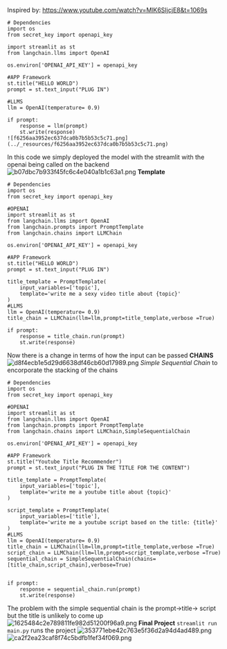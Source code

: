 Inspired by: https://www.youtube.com/watch?v=MlK6SIjcjE8&t=1069s
```
# Dependencies
import os
from secret_key import openapi_key

import streamlit as st
from langchain.llms import OpenAI

os.environ['OPENAI_API_KEY'] = openapi_key

#APP Framework
st.title("HELLO WORLD")
prompt = st.text_input("PLUG IN")

#LLMS
llm = OpenAI(temperature= 0.9)

if prompt:
    response = llm(prompt)
    st.write(response)
![f6256aa3952ec637dca0b7b5b53c5c71.png](../_resources/f6256aa3952ec637dca0b7b5b53c5c71.png)
```
In this code we simply deployed the model with the streamlit with the openai being called on the backend
![b07dbc7b933f45fc6c4e040a1b1c63a1.png](../_resources/b07dbc7b933f45fc6c4e040a1b1c63a1.png)
**Template**
```
# Dependencies
import os
from secret_key import openapi_key

#OPENAI
import streamlit as st
from langchain.llms import OpenAI
from langchain.prompts import PromptTemplate
from langchain.chains import LLMChain

os.environ['OPENAI_API_KEY'] = openapi_key

#APP Framework
st.title("HELLO WORLD")
prompt = st.text_input("PLUG IN")

title_template = PromptTemplate(
    input_variables=['topic'],
    template='write me a sexy video title about {topic}'
)
#LLMS
llm = OpenAI(temperature= 0.9)
title_chain = LLMChain(llm=llm,prompt=title_template,verbose =True)

if prompt:
    response = title_chain.run(prompt)
    st.write(response)
```
Now there is a change in terms of how the input can be passed
**CHAINS**
![d8f4ecb1e5d29d6638df46cb60d17989.png](../_resources/d8f4ecb1e5d29d6638df46cb60d17989.png)
*Simple Sequential Chain* to encorporate the stacking of the chains
```
# Dependencies
import os
from secret_key import openapi_key

#OPENAI
import streamlit as st
from langchain.llms import OpenAI
from langchain.prompts import PromptTemplate
from langchain.chains import LLMChain,SimpleSequentialChain

os.environ['OPENAI_API_KEY'] = openapi_key

#APP Framework
st.title("Youtube Title Recommender")
prompt = st.text_input("PLUG IN THE TITLE FOR THE CONTENT")

title_template = PromptTemplate(
    input_variables=['topic'],
    template='write me a youtube title about {topic}'
)

script_template = PromptTemplate(
    input_variables=['title'],
    template='write me a youtube script based on the title: {title}'
)
#LLMS
llm = OpenAI(temperature= 0.9)
title_chain = LLMChain(llm=llm,prompt=title_template,verbose =True)
script_chain = LLMChain(llm=llm,prompt=script_template,verbose =True)
sequential_chain = SimpleSequentialChain(chains=[title_chain,script_chain],verbose=True)


if prompt:
    response = sequential_chain.run(prompt)
    st.write(response)
```
The problem with the simple sequential chain is the prompt->title-> script but the title is unlikely to come up
![1625484c2e789811fe982d51200f96a9.png](../_resources/1625484c2e789811fe982d51200f96a9.png)
**Final Project**
`streamlit run main.py` runs the project
![353771ebe42c763e5f36d2a94d4ad489.png](../_resources/353771ebe42c763e5f36d2a94d4ad489.png)
![ca2f2ea23caf8f74c5bdfb1fef34f069.png](../_resources/ca2f2ea23caf8f74c5bdfb1fef34f069.png)